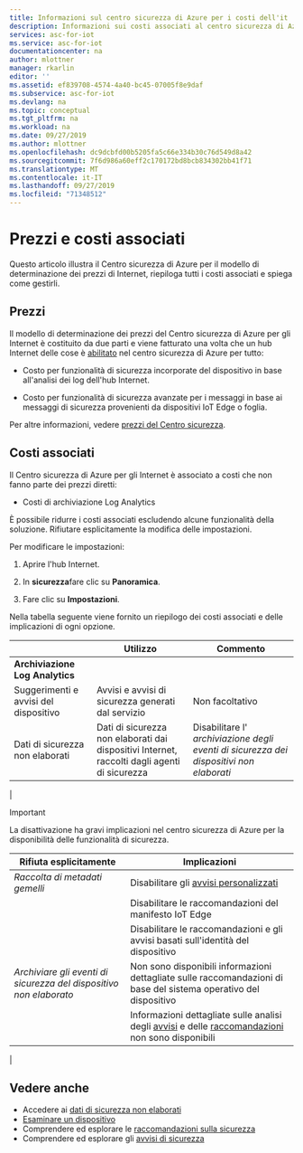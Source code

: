 ```yaml
---
title: Informazioni sul centro sicurezza di Azure per i costi dell'it | Microsoft Docs
description: Informazioni sui costi associati al centro sicurezza di Azure e su come controllarli.
services: asc-for-iot
ms.service: asc-for-iot
documentationcenter: na
author: mlottner
manager: rkarlin
editor: ''
ms.assetid: ef839708-4574-4a40-bc45-07005f8e9daf
ms.subservice: asc-for-iot
ms.devlang: na
ms.topic: conceptual
ms.tgt_pltfrm: na
ms.workload: na
ms.date: 09/27/2019
ms.author: mlottner
ms.openlocfilehash: dc9dcbfd00b5205fa5c66e334b30c76d549d8a42
ms.sourcegitcommit: 7f6d986a60eff2c170172bd8bcb834302bb41f71
ms.translationtype: MT
ms.contentlocale: it-IT
ms.lasthandoff: 09/27/2019
ms.locfileid: "71348512"
---
```

# <a name="pricing-and-associated-costs"></a>Prezzi e costi associati

Questo articolo illustra il Centro sicurezza di Azure per il modello di determinazione dei prezzi di Internet, riepiloga tutti i costi associati e spiega come gestirli.

## <a name="pricing"></a>Prezzi

Il modello di determinazione dei prezzi del Centro sicurezza di Azure per gli Internet è costituito da due parti e viene fatturato una volta che un hub Internet delle cose è [abilitato](quickstart-onboard-iot-hub.md) nel centro sicurezza di Azure per tutto:

- Costo per funzionalità di sicurezza incorporate del dispositivo in base all'analisi dei log dell'hub Internet.

- Costo per funzionalità di sicurezza avanzate per i messaggi in base ai messaggi di sicurezza provenienti da dispositivi IoT Edge o foglia.


Per altre informazioni, vedere [prezzi del Centro sicurezza](https://azure.microsoft.com/pricing/details/security-center/).

## <a name="associated-costs"></a>Costi associati

Il Centro sicurezza di Azure per gli Internet è associato a costi che non fanno parte dei prezzi diretti:


- Costi di archiviazione Log Analytics

È possibile ridurre i costi associati escludendo alcune funzionalità della soluzione. Rifiutare esplicitamente la modifica delle impostazioni.

Per modificare le impostazioni:

1. Aprire l'hub Internet.

2. In **sicurezza**fare clic su **Panoramica**.

3. Fare clic su **Impostazioni**.

Nella tabella seguente viene fornito un riepilogo dei costi associati e delle implicazioni di ogni opzione.

|     | Utilizzo | Commento |
| --- | --- | --- |
| **Archiviazione Log Analytics** |  |
| Suggerimenti e avvisi del dispositivo| Avvisi e avvisi di sicurezza generati dal servizio | Non facoltativo |
| Dati di sicurezza non elaborati| Dati di sicurezza non elaborati dai dispositivi Internet, raccolti dagli agenti di sicurezza | Disabilitare l' _archiviazione degli eventi di sicurezza dei dispositivi non elaborati_ |
|

>[!Important]
> La disattivazione ha gravi implicazioni nel centro sicurezza di Azure per la disponibilità delle funzionalità di sicurezza. 
  
| Rifiuta esplicitamente | Implicazioni |
| --- | --- |
| _Raccolta di metadati gemelli_ | Disabilitare gli [avvisi personalizzati](quickstart-create-custom-alerts.md) |
| | Disabilitare le raccomandazioni del manifesto IoT Edge |
| | Disabilitare le raccomandazioni e gli avvisi basati sull'identità del dispositivo |
| _Archiviare gli eventi di sicurezza del dispositivo non elaborato_ | Non sono disponibili informazioni dettagliate sulle raccomandazioni di base del sistema operativo del dispositivo |
| | Informazioni dettagliate sulle analisi degli [avvisi](concept-security-alerts.md) e delle [raccomandazioni](concept-recommendations.md) non sono disponibili |
|


## <a name="see-also"></a>Vedere anche

- Accedere ai [dati di sicurezza non elaborati](how-to-security-data-access.md)
- [Esaminare un dispositivo](how-to-investigate-device.md)
- Comprendere ed esplorare le [raccomandazioni sulla sicurezza](concept-recommendations.md)
- Comprendere ed esplorare gli [avvisi di sicurezza](concept-security-alerts.md)

